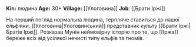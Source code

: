 **Kin:** людина
**Age:** 30+
**Village:** [[Улоговина]]
**Job**: [[Брати Іржі]]

На перший погляд нормальна людина, терпляче ставиться до нашої ельфійки.
[[Улоговина|Улоговинський]] представник культу [[Брати Іржі|Братів Іржі]].  Розказав Мунін неймовірну історію про те, що [[Іржа]] береже всіх від усілякої нечисті типу ельфів та гномів.